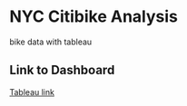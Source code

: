 # NYC Citibike Analysis
bike data with tableau

## Link to Dashboard
[Tableau link](https://public.tableau.com/profile/francis4798#!/vizhome/ClimbGlide/MapSuccess)
